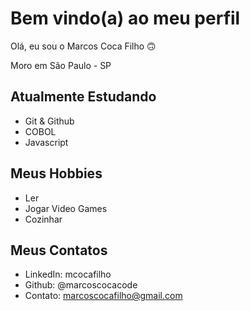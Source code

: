 # Bem vindo(a) ao meu perfil

Olá, eu sou o Marcos Coca Filho 🙃

Moro em São Paulo - SP


## Atualmente Estudando

 - Git & Github
 - COBOL
 - Javascript

## Meus Hobbies
 
 - Ler
 - Jogar Video Games
 - Cozinhar
 
 ## Meus Contatos 
 
 - LinkedIn: mcocafilho 
 - Github: @marcoscocacode
 - Contato: marcoscocafilho@gmail.com
